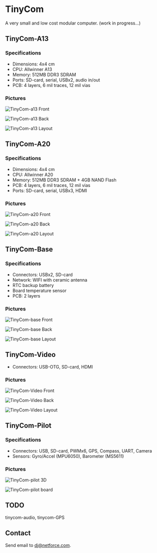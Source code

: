 # TinyCom

A very small and low cost modular computer.
(work in progress...)

## TinyCom-A13

### Specifications

- Dimensions: 4x4 cm
- CPU: Allwinner A13
- Memory: 512MB DDR3 SDRAM
- Ports: SD-card, serial, USBx2, audio in/out 
- PCB: 4 layers, 6 mil traces, 12 mil vias

### Pictures

![TinyCom-a13 Front](https://raw.githubusercontent.com/nfco/tinycom/master/tinycom-a13/tinycom-a13-front.png)

![TinyCom-a13 Back](https://raw.githubusercontent.com/nfco/tinycom/master/tinycom-a13/tinycom-a13-back.png)

![TinyCom-a13 Layout](https://raw.githubusercontent.com/nfco/tinycom/master/tinycom-a13/tinycom-a13-layout.png)

## TinyCom-A20

### Specifications

- Dimensions: 4x4 cm
- CPU: Allwinner A20
- Memory: 512MB DDR3 SDRAM + 4GB NAND Flash
- PCB: 4 layers, 6 mil traces, 12 mil vias
- Ports: SD-card, serial, USBx3, HDMI

### Pictures

![TinyCom-a20 Front](https://raw.githubusercontent.com/nfco/tinycom/master/tinycom-a20/tinycom-a20-front.png)

![TinyCom-a20 Back](https://raw.githubusercontent.com/nfco/tinycom/master/tinycom-a20/tinycom-a20-back.png)

![TinyCom-a20 Layout](https://raw.githubusercontent.com/nfco/tinycom/master/tinycom-a20/tinycom-a20-layout.png)

## TinyCom-Base

### Specifications

- Connectors:  USBx2, SD-card
- Network: WIFI with ceramic antenna
- RTC backup battery
- Board temperature sensor
- PCB: 2 layers

### Pictures

![TinyCom-base Front](https://raw.githubusercontent.com/nfco/tinycom/master/tinycom-base/tinycom-base-front.png)

![TinyCom-base Back](https://raw.githubusercontent.com/nfco/tinycom/master/tinycom-base/tinycom-base-back.png)

![TinyCom-base Layout](https://raw.githubusercontent.com/nfco/tinycom/master/tinycom-base/tinycom-base-layout.png)

## TinyCom-Video

- Connectors:  USB-OTG, SD-card, HDMI

### Pictures

![TinyCom-Video Front](https://raw.githubusercontent.com/nfco/tinycom/master/tinycom-video/tinycom-video-front.png)

![TinyCom-Video Back](https://raw.githubusercontent.com/nfco/tinycom/master/tinycom-video/tinycom-video-back.png)

![TinyCom-Video Layout](https://raw.githubusercontent.com/nfco/tinycom/master/tinycom-video/tinycom-video-layout.png)

## TinyCom-Pilot

### Specifications

- Connectors:  USB, SD-card, PWMx6, GPS, Compass, UART, Camera
- Sensors: Gyro/Accel (MPU6050), Barometer (MS5611)

### Pictures

![TinyCom-pilot 3D](https://raw.githubusercontent.com/nfco/tinycom/master/tinycom-pilot/tinycom-pilot-3d.png)

![TinyCom-pilot board](https://raw.githubusercontent.com/nfco/tinycom/master/tinycom-pilot/tinycom-pilot-board.png)

## TODO

tinycom-audio, tinycom-GPS

## Contact

Send email to dj@netforce.com.
